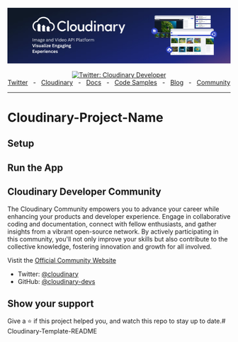 ![Cloudinary Developers](https://github.com/cloudinary-devs/.github/blob/main/assets/cloudinary-banner.png?raw=true)

<div align="center">
  <a href="https://twitter.com/cloudinary" target="_blank">
    <img alt="Twitter: Cloudinary Developer" src="https://img.shields.io/twitter/follow/cloudinary?style=social" />
  </a>
  <br />
  <a href="https://twitter.com/cloudinary" target="_blank">Twitter</a>
    <span>&nbsp;&nbsp;-&nbsp;&nbsp;</span>
  <a href="https://cloudinary.com/" target="_blank">Cloudinary</a>
    <span>&nbsp;&nbsp;-&nbsp;&nbsp;</span>
  <a href="https://cloudinary.com/documentation" target="_blank">Docs</a>
    <span>&nbsp;&nbsp;-&nbsp;&nbsp;</span>
  <a href="https://github.com/cloudinary-devs" target="_blank">Code Samples</a>
    <span>&nbsp;&nbsp;-&nbsp;&nbsp;</span>
  <a href="https://cloudinary.com/blog/" target="_blank">Blog</a>
    <span>&nbsp;&nbsp;-&nbsp;&nbsp;</span>
  <a href="https://community.cloudinary.com/" target="_blank">Community</a>
  <br />
  <hr />
</div>

# Cloudinary-Project-Name
<!-- Change the name of your Project by following the naming convention:
Cloudinary-Technology-ProjectName-Demo

E.g
Cloudinary-React-UploadWidget-Demo
 -->

<!-- Project Description  -->

## Setup 

<!-- Setup Description  -->

<!-- Requirements 

E.g
- Have a Cloudinary account
- NodeJS v16.0
- React v18.0
-->

## Run the App

<!-- Reun the App instructions -->


## Cloudinary Developer Community

The Cloudinary Community empowers you to advance your career while enhancing your products and developer experience. Engage in collaborative coding and documentation, connect with fellow enthusiasts, and gather insights from a vibrant open-source network. By actively participating in this community, you'll not only improve your skills but also contribute to the collective knowledge, fostering innovation and growth for all involved.

Vistit the [Official Community Website](https://community.cloudinary.com/)
- Twitter: [@cloudinary](https://twitter.com/cloudinary)
- GitHub: [@cloudinary-devs](https://github.com/cloudinary-devs)

## Show your support

Give a ⭐️ if this project helped you, and watch this repo to stay up to date.# Cloudinary-Template-README
